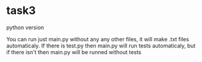 # task3

python version

You can run just main.py without any any other files, it will make .txt files automaticaly.
If there is test.py then main.py will run tests automaticaly, but if there isn't then main.py will be runned without tests
